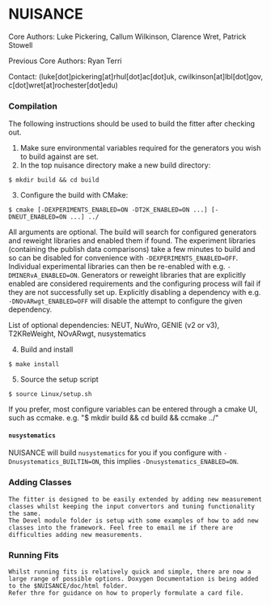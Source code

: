 # NUISANCE


Core Authors:
   Luke Pickering,
   Callum Wilkinson,
   Clarence Wret,
   Patrick Stowell

Previous Core Authors: Ryan Terri

Contact: (luke[dot]pickering[at]rhul[dot]ac[dot]uk, cwilkinson[at]lbl[dot]gov, c[dot]wret[at]rochester[dot]edu)

### Compilation

The following instructions should be used to build the fitter after checking out.

1. Make sure environmental variables required for the generators you wish to build against are set.
2. In the top nuisance directory make a new build directory:

```
$ mkdir build && cd build
```

3. Configure the build with CMake:
```
$ cmake [-DEXPERIMENTS_ENABLED=ON -DT2K_ENABLED=ON ...] [-DNEUT_ENABLED=ON ...] ../
```

All arguments are optional. The build will search for configured generators and reweight libraries and enabled them if found. The experiment libraries (containing the publish data comparisons) take a few minutes to build and so can be disabled for convenience with `-DEXPERIMENTS_ENABLED=OFF`. Individual experimental libraries can then be re-enabled with e.g. `-DMINERvA_ENABLED=ON`. Generators or reweight libraries that are explicitly enabled are considered requirements and the configuring process will fail if they are not successfully set up. Explicitly disabling a dependency with e.g. `-DNOvARwgt_ENABLED=OFF` will disable the attempt to configure the given dependency.

List of optional dependencies: NEUT, NuWro, GENIE (v2 or v3), T2KReWeight, NOvARwgt, nusystematics

4. Build and install
```
$ make install
```

5. Source the setup script
```
$ source Linux/setup.sh
```

If you prefer, most configure variables can be entered through a cmake UI, such as
ccmake. e.g. "$ mkdir build && cd build && ccmake ../"

#### `nusystematics`

NUISANCE will build `nusystematics` for you if you configure with `-Dnusystematics_BUILTIN=ON`, this implies `-Dnusystematics_ENABLED=ON`.

### Adding Classes
    The fitter is designed to be easily extended by adding new measurement classes whilst keeping the input convertors and tuning functionality the same.
    The Devel module folder is setup with some examples of how to add new classes into the framework. Feel free to email me if there are difficulties adding new measurements.

### Running Fits
    Whilst running fits is relatively quick and simple, there are now a large range of possible options. Doxygen Documentation is being added to the $NUISANCE/doc/html folder.
    Refer thre for guidance on how to properly formulate a card file.


